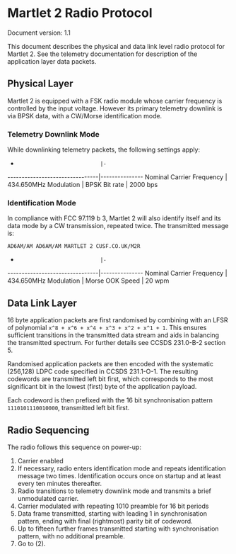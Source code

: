 # Martlet 2 Radio Protocol

Document version: 1.1

This document describes the physical and data link level radio protocol for 
Martlet 2. See the telemetry documentation for description of the application 
layer data packets.

## Physical Layer

Martlet 2 is equipped with a FSK radio module whose carrier frequency is 
controlled by the input voltage. However its primary telemetry downlink is via 
BPSK data, with a CW/Morse identification mode.

### Telemetry Downlink Mode

While downlinking telemetry packets, the following settings apply:


-                               |- 
--------------------------------|---------------
Nominal Carrier Frequency       | 434.650MHz
Modulation                      | BPSK
Bit rate                        | 2000 bps


### Identification Mode

In compliance with FCC 97.119 b 3, Martlet 2 will also identify itself and its 
data mode by a CW transmission, repeated twice. The transmitted message is:

    AD6AM/AM AD6AM/AM MARTLET 2 CUSF.CO.UK/M2R


-                               |-
--------------------------------|---------------
Nominal Carrier Frequency       | 434.650MHz
Modulation                      | Morse OOK
Speed                           | 20 wpm


## Data Link Layer

16 byte application packets are first randomised by combining with an LFSR of 
polynomial `x^8 + x^6 + x^4 + x^3 + x^2 + x^1 + 1`. This ensures sufficient 
transitions in the transmitted data stream and aids in balancing the 
transmitted spectrum. For further details see CCSDS 231.0-B-2 section 5.

Randomised application packets are then encoded with the systematic (256,128) 
LDPC code specified in CCSDS 231.1-O-1. The resulting codewords are transmitted 
left bit first, which corresponds to the most significant bit in the lowest 
(first) byte of the application payload.

Each codeword is then prefixed with the 16 bit synchronisation pattern 
`1110101110010000`, transmitted left bit first.

## Radio Sequencing

The radio follows this sequence on power-up:

1. Carrier enabled
2. If necessary, radio enters identification mode and repeats identification 
   message two times. Identification occurs once on startup and at least every 
   ten minutes thereafter.
3. Radio transitions to telemetry downlink mode and transmits a brief 
   unmodulated carrier.
4. Carrier modulated with repeating 1010 preamble for 16 bit periods
5. Data frame transmitted, starting with leading 1 in synchronisation pattern,
   ending with final (rightmost) parity bit of codeword.
6. Up to fifteen further frames transmitted starting with synchronisation 
   pattern, with no additional preamble.
7. Go to (2).
